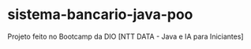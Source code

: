 # sistema-bancario-java-poo
Projeto feito no Bootcamp da DIO [NTT DATA - Java e IA para Iniciantes]
